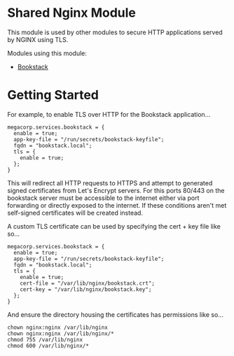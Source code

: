 # Shared Nginx Module
This module is used by other modules to secure HTTP applications served by NGINX using TLS.

Modules using this module:
- [Bookstack](https://github.com/rapture-mc/mgc-nixos/modules/services/bookstack)

# Getting Started
For example, to enable TLS over HTTP for the Bookstack application...
```
megacorp.services.bookstack = {
  enable = true;
  app-key-file = "/run/secrets/bookstack-keyfile";
  fqdn = "bookstack.local";
  tls = {
    enable = true;
  };
}
```
This will redirect all HTTP requests to HTTPS and attempt to generated signed certificates from Let's Encrypt servers. For this ports 80/443 on the bookstack server must be accessible to the internet either via port forwarding or directly exposed to the internet. If these conditions aren't met self-signed certificates will be created instead.

A custom TLS certificate can be used by specifying the cert + key file like so...
```
megacorp.services.bookstack = {
  enable = true;
  app-key-file = "/run/secrets/bookstack-keyfile";
  fqdn = "bookstack.local";
  tls = {
    enable = true;
    cert-file = "/var/lib/nginx/bookstack.crt";
    cert-key = "/var/lib/nginx/bookstack.key";
  };
}
```
And ensure the directory housing the certificates has permissions like so...
```
chown nginx:nginx /var/lib/nginx
chown nginx:nginx /var/lib/nginx/*
chmod 755 /var/lib/nginx
chmod 600 /var/lib/nginx/*
```
